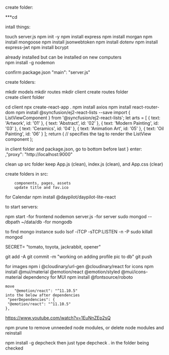 create folder:

***cd <created folder>

intall things:

touch server.js
npm init -y
npm install express
npm install morgan
npm install mongoose
npm install jsonwebtoken
npm install dotenv
npm install express-jwt
npm install bcrypt




already installed but can be installed on new computers        
npm install -g nodemon

confirm package.json "main": "server.js"


create folders:

mkdir models
mkdir routes
mkdir client
create routes folder  
create client folder

cd client
npx create-react-app .
npm install axios
npm install react-router-dom
npm install @syncfusion/ej2-react-lists --save
    import { ListViewComponent } from '@syncfusion/ej2-react-lists';
        let arts = [
            { text: 'Artwork', id: '01' },
            { text: 'Abstract', id: '02' },
            { text: 'Modern Painting', id: '03' },
            { text: 'Ceramics', id: '04' },
            { text: 'Animation Art', id: '05' },
            { text: 'Oil Painting', id: '06' }
        ];
        return (
        // specifies the tag to render the ListView component
        <ListViewComponent id="list" dataSource={arts}/>);

in client folder and package.json, go to bottom before last } 
    enter:    
        ,"proxy": "http://localhost:9000"

clean up src folder
    keep App.js (clean), index.js (clean), and App.css (clear)
    
create folders in src:

        components, pages, assets
        update title and fav.ico 

for Calendar
npm install @daypilot/daypilot-lite-react




to start servers:

npm start 
    -for frontend
nodemon server.js 
    -for server
sudo mongod --dbpath ~/data/db 
    -for mongodb 




to find mongo instance
sudo lsof -iTCP -sTCP:LISTEN -n -P
sudo killall mongod    

SECRET= "tomato, toyota, jackrabbit, opener"

git add -A
git commit -m "working on adding profile pic to db"
git push


for images
    npm i @cloudinary/url-gen @cloudinary/react
for icons
    npm install @mui/material @emotion/react @emotion/styled @mui/icons-material
dependency for MUI
    npm install @fontsource/roboto


    move   
        "@emotion/react": "^11.10.5"
    into the below after dependencies
     "peerDependencies": {
     "@emotion/react": "^11.10.5"
    },

https://www.youtube.com/watch?v=1EuNnZEp2sQ


npm prune to remove unneeded node modules, or delete node modules and reinstall

npm install -g depcheck
then just type
depcheck .
in the folder being checked